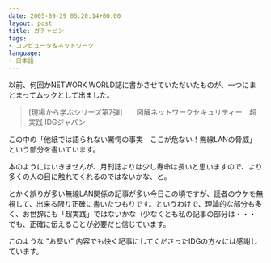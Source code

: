 ```yaml
---
date: 2005-09-29 05:20:14+00:00
layout: post
title: ガチャピン
tags:
- コンピュータ＆ネットワーク
language:
- 日本語
---
```


以前、何回かNETWORK WORLD誌に書かさせていただいたものが、一つにまとまってムックとして出ました。


<blockquote>[現場から学ぶシリーズ第7弾]　　図解ネットワークセキュリティー　超実践
IDGジャパン</blockquote>


この中の「他紙では語られない驚愕の事実　ここが危ない！無線LANの脅威」という部分を書いています。

本のようにはいきませんが、月刊誌よりは少し寿命は長いと思いますので、より多くの人の目に触れてくれるのではないかな、と。

とかく誤りが多い無線LAN関係の記事が多い今日この頃ですが、読者のウケを無視して、出来る限り正確に書いたつもりです。というわけで、理論的な部分も多く、お世辞にも「超実践」ではないかな（少なくとも私の記事の部分は・・・　でも、正確に伝えることが必要だと信じています。

このような "お堅い" 内容でも快く記事にしてくださったIDGの方々には感謝しています。
